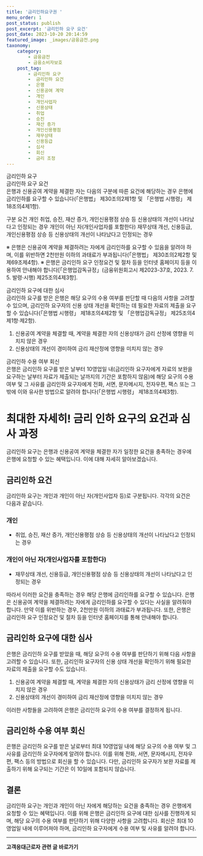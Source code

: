 ```yaml
---
title: '금리인하요구권 '
menu_order: 1
post_status: publish
post_excerpt: '금리인하 요구 요건'
post_date: 2023-10-20 20:14:59
featured_image: _images/금융금전.png
taxonomy:
    category:
        - 금융금전
        - 금융소비자보호
    post_tag:
        - 금리인하 요구
        -  금리인하 요건
        -  은행
        -  신용공여 계약
        -  개인
        -  개인사업자
        -  신용상태
        -  취업
        -  승진
        -  재산 증가
        -  개인신용평점
        -  재무상태
        -  신용등급
        -  심사
        -  회신
        -  금리 조정
---
```



금리인하 요구  
금리인하 요구 요건  
은행과 신용공여 계약을 체결한 자는 다음의 구분에 따른 요건에 해당하는 경우 은행에 금리인하를 요구할 수 있습니다(「은행법」 제30조의2제1항 및 「은행법 시행령」 제18조의4제1항).

구분 요건 
개인 취업, 승진, 재산 증가, 개인신용평점 상승 등 신용상태의 개선이 나타났다고 인정되는 경우 
개인이 아닌 자(개인사업자를 포함한다) 재무상태 개선, 신용등급, 개인신용평점 상승 등 신용상태의 개선이 나타났다고 인정되는 경우  

※ 은행은 신용공여 계약을 체결하려는 자에게 금리인하를 요구할 수 있음을 알려야 하며, 이를 위반하면 2천만원 이하의 과태료가 부과됩니다(「은행법」 제30조의2제2항 및 제69조제4항).
※ 은행은 금리인하 요구 인정요건 및 절차 등을 인터넷 홈페이지 등을 이용하여 안내해야 합니다[「은행업감독규정」(금융위원회고시 제2023-37호, 2023. 7. 5. 발령·시행) 제25조의4제3항].

금리인하 요구에 대한 심사  
금리인하 요구를 받은 은행은 해당 요구의 수용 여부를 판단할 때 다음의 사항을 고려할 수 있으며, 금리인하 요구자의 신용 상태 개선을 확인하는 데 필요한 자료의 제출을 요구할 수 있습니다(「은행법 시행령」 제18조의4제2항 및 「은행업감독규정」 제25조의4제1항·제2항).

1. 신용공여 계약을 체결할 때, 계약을 체결한 자의 신용상태가 금리 산정에 영향을 미치지 않은 경우
2. 신용상태의 개선이 경미하여 금리 재산정에 영향을 미치지 않는 경우

금리인하 수용 여부 회신  
은행은 금리인하 요구를 받은 날부터 10영업일 내(금리인하 요구자에게 자료의 보완을 요구하는 날부터 자료가 제출되는 날까지의 기간은 포함하지 않음)에 해당 요구의 수용 여부 및 그 사유를 금리인하 요구자에게 전화, 서면, 문자메시지, 전자우편, 팩스 또는 그 밖에 이와 유사한 방법으로 알려야 합니다(「은행법 시행령」 제18조의4제3항).


# 최대한 자세히! 금리 인하 요구의 요건과 심사 과정

금리인하 요구는 은행과 신용공여 계약을 체결한 자가 일정한 요건을 충족하는 경우에 은행에 요청할 수 있는 혜택입니다. 이에 대해 자세히 알아보겠습니다.

## 금리인하 요건

금리인하 요구는 개인과 개인이 아닌 자(개인사업자 등)로 구분됩니다. 각각의 요건은 다음과 같습니다.

### 개인

- 취업, 승진, 재산 증가, 개인신용평점 상승 등 신용상태의 개선이 나타났다고 인정되는 경우

### 개인이 아닌 자(개인사업자를 포함한다)

- 재무상태 개선, 신용등급, 개인신용평점 상승 등 신용상태의 개선이 나타났다고 인정되는 경우

따라서 이러한 요건을 충족하는 경우 해당 은행에 금리인하를 요구할 수 있습니다. 은행은 신용공여 계약을 체결하려는 자에게 금리인하를 요구할 수 있다는 사실을 알려줘야 합니다. 만약 이를 위반하는 경우, 2천만원 이하의 과태료가 부과됩니다. 또한, 은행은 금리인하 요구 인정요건 및 절차 등을 인터넷 홈페이지를 통해 안내해야 합니다.

## 금리인하 요구에 대한 심사

은행은 금리인하 요구를 받았을 때, 해당 요구의 수용 여부를 판단하기 위해 다음 사항을 고려할 수 있습니다. 또한, 금리인하 요구자의 신용 상태 개선을 확인하기 위해 필요한 자료의 제출을 요구할 수도 있습니다.

1. 신용공여 계약을 체결할 때, 계약을 체결한 자의 신용상태가 금리 산정에 영향을 미치지 않은 경우
2. 신용상태의 개선이 경미하여 금리 재산정에 영향을 미치지 않는 경우

이러한 사항들을 고려하여 은행은 금리인하 요구의 수용 여부를 결정하게 됩니다.

## 금리인하 수용 여부 회신

은행은 금리인하 요구를 받은 날로부터 최대 10영업일 내에 해당 요구의 수용 여부 및 그 사유를 금리인하 요구자에게 알려야 합니다. 이를 위해 전화, 서면, 문자메시지, 전자우편, 팩스 등의 방법으로 회신을 할 수 있습니다. 다만, 금리인하 요구자가 보완 자료를 제출하기 위해 요구되는 기간은 이 10일에 포함되지 않습니다.

## 결론

금리인하 요구는 개인과 개인이 아닌 자에게 해당하는 요건을 충족하는 경우 은행에게 요청할 수 있는 혜택입니다. 이를 위해 은행은 금리인하 요구에 대한 심사를 진행하게 되며, 해당 요구의 수용 여부를 판단하기 위해 다양한 사항을 고려합니다. 회신은 최대 10영업일 내에 이루어져야 하며, 금리인하 요구자에게 수용 여부 및 사유를 알려야 합니다.
<!-- wp:separator -->
<hr class="wp-block-separator has-alpha-channel-opacity"/>
<!-- /wp:separator -->

<!-- wp:group {"backgroundColor":"base","layout":{"type":"constrained"}} -->
<div class="wp-block-group has-base-background-color has-background"><!-- wp:paragraph {"align":"center","fontSize":"medium"} -->
<p class="has-text-align-center has-large-font-size"><strong>고객응대근로자 관련 글 바로가기</strong></p>
<!-- /wp:paragraph -->


<!-- wp:latest-posts
{"categories":[{"id":9570,"count":19,"description":"","link":"https://uknowlaw.com/category/%ea%b3%a0%ea%b0%9d%ec%9d%91%eb%8c%80%ea%b7%bc%eb%a1%9c%ec%9e%90/","name":"고객응대근로자","slug":"고객응대근로자","taxonomy":"category","parent":0,"meta":[],"_links":{"self":[{"href":"https://uknowlaw.com/wp-json/wp/v2/categories/9570"}],"collection":[{"href":"https://uknowlaw.com/wp-json/wp/v2/categories"}],"about":[{"href":"https://uknowlaw.com/wp-json/wp/v2/taxonomies/category"}],"wp:post_type":[{"href":"https://uknowlaw.com/wp-json/wp/v2/posts?categories=9570"}],"curies":[{"name":"wp","href":"https://api.w.org/{rel}","templated":true}]}}],"postsToShow":100,"excerptLength":28,"postLayout":"grid","columns":2,"featuredImageAlign":"left","featuredImageSizeSlug":"large","fontSize":18px} /--></div>
<!-- /wp:group -->